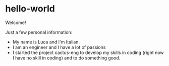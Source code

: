 # hello-world
Welcome!

Just a few personal information:
- My name is Luca and I'm Italian.
- I am an engineer and I have a lot of passions
- I started the project cactus-eng to develop my skills in coding (right now I have no skill in coding) and to do something good.
